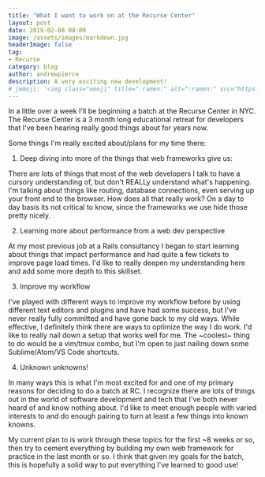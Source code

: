 ```yaml
---
title: "What I want to work on at the Recurse Center"
layout: post
date: 2019-02-08 08:00
image: /assets/images/markdown.jpg
headerImage: false
tag:
- Recurse
category: blog
author: andrewpierce
description: A very exciting new development!
# jemoji: '<img class="emoji" title=":ramen:" alt=":ramen:" src="https://assets.github.com/images/icons/emoji/unicode/1f35c.png" height="20" width="20" align="absmiddle">'
---
```


In a little over a week I'll be beginning a batch at the Recurse Center in NYC. The Recurse Center is a 3 month long educational retreat for developers that I've been hearing really good things about for years now.

Some things I'm really excited about/plans for my time there: 

1) Deep diving into more of the things that web frameworks give us:

There are lots of things that most of the web developers I talk to have a cursory understanding of, but don't REALLy understand what's happening. I'm talking about things like routing, database connections, even serving up your front end to the browser. How does all that really work? On a day to day basis its not critical to know, since the frameworks we use hide those pretty nicely. 


2) Learning more about performance from a web dev perspective
  
At my most previous job at a Rails consultancy I began to start learning about things that impact performance and had quite a few tickets to improve page load times. I'd like to really deepen my understanding here and add some more depth to this skillset. 


3) Improve my workflow

I've played with different ways to improve my workflow before by using different text editors and plugins and have had some success, but I've never really fully committed and have gone back to my old ways. While effective, I definitely think there are ways to optimize the way I do work. I'd like to really nail down a setup that works well for me. The ~coolest~ thing to do would be a vim/tmux combo, but I'm open to just nailing down some Sublime/Atom/VS Code shortcuts. 


4) Unknown unknowns! 

In many ways this is what I'm most excited for and one of my primary reasons for deciding to do a batch at RC. I recognize there are lots of things out in the world of software development and tech that I've both never heard of and know nothing about. I'd like to meet enough people with varied interests to and do enough pairing to turn at least a few things into known knowns.



My current plan to is work through these topics for the first ~8 weeks or so, then try to cement everything by building my own web framework for practice in the last month or so. I think that given my goals for the batch, this is hopefully a solid way to put everything I've learned to good use! 

 

